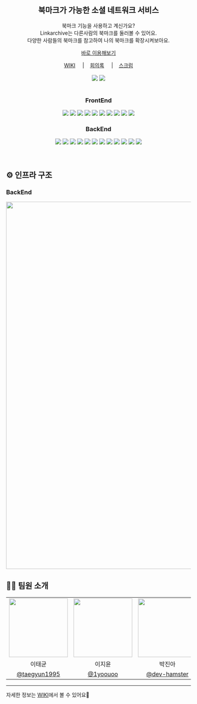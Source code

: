 <div align="center">
    <br />
    <h2>북마크가 가능한 소셜 네트워크 서비스</h2>
    <p>
        북마크 기능을 사용하고 계신가요?<br />
        Linkarchive는 다른사람의 북마크를 둘러볼 수 있어요. <br />
        다양한 사람들의 북마크를 참고하여 나의 북마크를 확장시켜보아요.
    </p>
    <p>
        <a href="https://www.link-archive.com/" target="_blank">바로 이용해보기</a>
    </p>
    <a href="https://github.com/linkarchive/LinkArchive/wiki" target="_blank">WIKI</a> &nbsp; &nbsp; |&nbsp; &nbsp; 
    <a href="https://github.com/linkarchive/LinkArchive/wiki/2023%E2%80%9004%E2%80%9019-%ED%9A%8C%EC%9D%98%EB%A1%9D" target="_blank">회의록</a> &nbsp; &nbsp; |&nbsp; &nbsp;
    <a href="https://github.com/linkarchive/LinkArchive/wiki/2023%E2%80%9007%E2%80%9004-%EC%8A%A4%ED%81%AC%EB%9F%BC" target="_blank">스크럼</a>
    <br /><br />
    <img src="https://hits.seeyoufarm.com/api/count/incr/badge.svg?url=https%3A%2F%2Fgithub.com%2Flinkarchive%2FFront-End&count_bg=%238F84ED&title_bg=%23555555&icon=&icon_color=%23E7E7E7&title=hits&edge_flat=false"/></a>
    <img src="https://img.shields.io/badge/release-1.0.0-8F84ED"> 
    <br /><br />
    <h3>FrontEnd</h3>
    <img src="https://img.shields.io/badge/next.js-13.3.4-black?logo=next.js">
    <img src="https://img.shields.io/badge/TypeScript-5.0.4-%23007ACC?logo=typescript">
    <img src="https://img.shields.io/badge/React-18.2.0-%2361DAFB?logo=react">
    <img src="https://img.shields.io/badge/Redux-4.2.1-%23764ABC?logo=redux">
    <img src="https://img.shields.io/badge/Axios-1.4.0-%23A33A3A">
    <img src="https://img.shields.io/badge/Styled--components-5.3.10-%23DB7093?logo=styled-components">
    <img src="https://img.shields.io/badge/React--query-4.29.5-%2320232a">
    <img src="https://img.shields.io/badge/ESLint-8.14.0-%234B32C3?logo=eslint">
    <img src="https://img.shields.io/badge/Prettier-2.6.2-%23F7B93E?logo=prettier">
    <img src="https://img.shields.io/badge/Vercel-%23000000?logo=vercel">
    <h3>BackEnd</h3>
    <img src="https://img.shields.io/badge/Java-17-ED8B00?logo=java&logoColor=white">
    <img src="https://img.shields.io/badge/Gradle-7.6.1-02303A?logo=gradle&logoColor=white">
    <img src="https://img.shields.io/badge/Spring%20Boot-2.7.11-6DB33F?logo=spring-boot&logoColor=white">
    <img src="https://img.shields.io/badge/Spring%20Data%20JPA-%236DB33F?logo=spring&logoColor=white">
    <img src="https://img.shields.io/badge/Spring%20Security-%236DB33F?logo=spring&logoColor=white">
    <img src="https://img.shields.io/badge/H2-Database-%23A4A4A4?logo=h2&logoColor=white">
    <img src="https://img.shields.io/badge/MySQL-%234479A1?logo=mysql&logoColor=white">
    <img src="https://img.shields.io/badge/QueryDSL-5.0.0-%23B7B8C2">
    <img src="https://img.shields.io/badge/Junit5-%2325A162?logo=junit5&logoColor=white">
    <img src="https://img.shields.io/badge/AWS%20EC2-%23232F3E?logo=amazon-aws&logoColor=white">
    <img src="https://img.shields.io/badge/AWS%20S3-%2356B4E9?logo=amazon-aws&logoColor=white">
    <img src="https://img.shields.io/badge/AWS%20RDS-%230D6333?logo=amazon-aws&logoColor=white">

</div>
<br /><br />

<h2>⚙️ 인프라 구조</h2>
<h3> BackEnd </h3>
<img src="https://github.com/linkarchive/LinkArchive/assets/95176511/18b719ce-0b2e-4b8e-8bc5-09b98159bdcb" width="1000" />

<!-- <img src="https://user-images.githubusercontent.com/33686751/207779000-5deeaae6-4ac2-426b-86cf-223d4bfe7b2e.png" width="800" />
<!-- ## 🚀 프로젝트 소개 -->

<!-- <img src="https://i.imgur.com/j5kF45V.png" />

 🎨 <b>게임 설명</b>
> 1. **나만의 단어를 만들어요!**  
게임이 시작하면 모든 유저는 다른 사람이 그릴 단어를 써서 제출해요.  
> 2. **그림을 그려봐요!**  
다른 유저가 제출한 독특한 단어를 그림으로 묘사해요.  
> 3. **무슨 그림인가요?**  
다른 유저가 무엇을 그렸는지 맞추어봐요.  
> 4. **짜잔! 나만의 단어가 어떻게 변했을까요?**  
내가 적은 단어가 여러 유저를 거쳐 어떻게 바뀌었는지 다같이 확인해봐요.

<br /> -->

<!-- ## 🛠 주요 기능 -->

 <!-- <table>
    <tr>
      <td align="center">메인</td>
      <td align="center">게임 로비</td>
    </tr>
    <tr>
      <td align="center"><img src="https://user-images.githubusercontent.com/68578916/208236070-54e9dd7b-b759-431a-a45e-855603a3ad32.png" width="500" /></td>
      <td align="center"><img src="https://i.imgur.com/jmaE5tl.png" /></td>
    </tr>
    <tr>
      <td align="center">그림 보고 답하기</td>
      <td align="center">단어 보고 그리기</td>
    </tr>
    <tr>
      <td align="center"><img src="https://i.imgur.com/SytOLd2.png" /></td>
      <td align="center"><img src="https://i.imgur.com/nlhj1R5.pngg" /></td>
    </tr>
    <tr>
      <td align="center">게임 결과 확인</td>
      <td align="center">어드민 페이지</td>
    </tr>
    <tr>
      <td align="center"><img src="https://i.imgur.com/i9v2reE.png" /></td>
      <td align="center"><img src="https://user-images.githubusercontent.com/33686751/208235589-d43b71f0-e0d9-461b-bdea-6a39a56f2431.png" /></td>
    </tr>
 </table> -->

<!-- <h2>⚙️ 인프라 구조</h2> -->

<!-- <img src="https://user-images.githubusercontent.com/33686751/207779000-5deeaae6-4ac2-426b-86cf-223d4bfe7b2e.png" width="800" />
<img src="https://user-images.githubusercontent.com/33686751/207778406-66108b03-ad69-41e8-ae9c-0c8b4aeaa2c5.png" width="800" /> -->

<h2>🧑‍💻 팀원 소개</h2>
  <table>
    <tr>
      <td align="center"><img src="https://github.com/taegyun1995.png" width="160"></td>
      <td align="center"><img src="https://github.com/1yoouoo.png" width="160"></td>
      <td align="center"><img src="https://github.com/dev-hamster.png" width="160"></td>
      <td align="center"><img src="https://github.com/esubine.png" width="160"></td>
      <td align="center"><img src="https://github.com/sujin003147.png" width="160"></td>
    </tr>
    <tr>
      <td align="center">이태균</td>
      <td align="center">이지윤</td>
      <td align="center">박진아</td>
      <td align="center">이수빈</td>
      <td align="center">박수진</td>
    </tr>
    <tr>
      <td align="center"><a href="https://github.com/taegyun1995" target="_blank">@taegyun1995</a></td>
      <td align="center"><a href="https://github.com/1yoouoo" target="_blank" width="160">@1yoouoo</a></td>
      <td align="center"><a href="https://github.com/dev-hamster" target="_blank">@dev-hamster</a></td>
      <td align="center"><a href="https://github.com/esubine" target="_blank">@esubine</a></td>
      <td align="center"><a href="https://github.com/sujin003147" target="_blank">@sujin003147</a></td>
    </tr>
  </table>
  
  
  ---
자세한 정보는 [WIKI](https://github.com/linkarchive/LinkArchive/wiki)에서 볼 수 있어요📝
